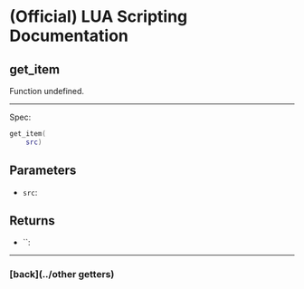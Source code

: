 
# (Official) LUA Scripting Documentation

## get_item

Function undefined.

___

Spec:

```lua
get_item(
	src)
```

## Parameters

- `src`: 

## Returns

- ``: 

___

### [back](../other getters)
